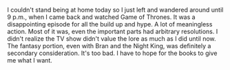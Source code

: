 I couldn't stand being at home today so I just left and wandered around until 9 p.m., when I came back and watched Game of Thrones. It was a disappointing episode for all the build up and hype. A lot of meaningless action. Most of it was, even the important parts had arbitrary resolutions. I didn't realize the TV show didn't value the lore as much as I did until now. The fantasy portion, even with Bran and the Night King, was definitely a secondary consideration. It's too bad. I have to hope for the books to give me what I want.

